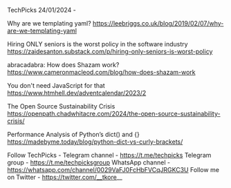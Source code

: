 TechPicks 24/01/2024 -

Why are we templating yaml?
https://leebriggs.co.uk/blog/2019/02/07/why-are-we-templating-yaml

Hiring ONLY seniors is the worst policy in the software industry
https://zaidesanton.substack.com/p/hiring-only-seniors-is-worst-policy

abracadabra: How does Shazam work?
https://www.cameronmacleod.com/blog/how-does-shazam-work

You don't need JavaScript for that
https://www.htmhell.dev/adventcalendar/2023/2

The Open Source Sustainability Crisis
https://openpath.chadwhitacre.com/2024/the-open-source-sustainability-crisis/

Performance Analysis of Python’s dict() and {}
https://madebyme.today/blog/python-dict-vs-curly-brackets/

Follow TechPicks -
Telegram channel - https://t.me/techpicks
Telegram group - https://t.me/techpicksgroup
WhatsApp channel - https://whatsapp.com/channel/0029VaFJ0FcHbFVCqJRGKC3U
Follow me on Twitter - https://twitter.com/__tkore__